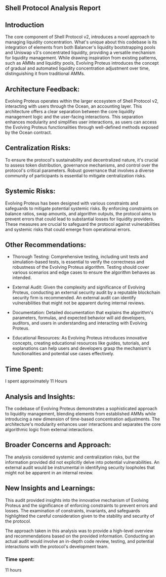  ## Shell Protocol Analysis Report 

## Introduction

The core component of Shell Protocol v2, introduces a novel approach to managing liquidity concentration. What's unique about this codebase is its integration of elements from both Balancer's liquidity bootstrapping pools and Uniswap v3's concentrated liquidity, providing a versatile mechanism for liquidity management. While drawing inspiration from existing patterns, such as AMMs and liquidity pools, Evolving Proteus introduces the concept of gradual and automated liquidity concentration adjustment over time, distinguishing it from traditional AMMs.

## Architecture Feedback:

Evolving Proteus operates within the larger ecosystem of Shell Protocol v2, interacting with users through the Ocean, an accounting layer. This architecture offers a clear separation between the core liquidity management logic and the user-facing interactions. This separation enhances modularity and simplifies user interactions, as users can access the Evolving Proteus functionalities through well-defined methods exposed by the Ocean contract.

## Centralization Risks:

 To ensure the protocol's sustainability and decentralized nature, it's crucial to assess token distribution, governance mechanisms, and control over the protocol's critical parameters. Robust governance that involves a diverse community of participants is essential to mitigate centralization risks.

## Systemic Risks:

Evolving Proteus has been designed with various constraints and safeguards to mitigate potential systemic risks. By enforcing constraints on balance ratios, swap amounts, and algorithm outputs, the protocol aims to prevent errors that could lead to substantial losses for liquidity providers. These measures are crucial to safeguard the protocol against vulnerabilities and systemic risks that could emerge from operational errors.

## Other Recommendations:

- Thorough Testing: Comprehensive testing, including unit tests and simulation-based tests, is essential to verify the correctness and robustness of the Evolving Proteus algorithm. Testing should cover various scenarios and edge cases to ensure the algorithm behaves as intended.

- External Audit: Given the complexity and significance of Evolving Proteus, conducting an external security audit by a reputable blockchain security firm is recommended. An external audit can identify vulnerabilities that might not be apparent during internal reviews.

- Documentation: Detailed documentation that explains the algorithm's parameters, formulas, and expected behavior will aid developers, auditors, and users in understanding and interacting with Evolving Proteus.

- Educational Resources: As Evolving Proteus introduces innovative concepts, creating educational resources like guides, tutorials, and explanations can help users and developers grasp the mechanism's functionalities and potential use cases effectively.

##  Time Spent:

I spent approximately 11 Hours

## Analysis and Insights:

The codebase of Evolving Proteus demonstrates a sophisticated approach to liquidity management, blending elements from established AMMs while introducing a new dimension of time-based concentration adjustments. The architecture's modularity enhances user interactions and separates the core algorithmic logic from external interactions.

## Broader Concerns and Approach:

The analysis considered systemic and centralization risks, but the information provided did not explicitly delve into potential vulnerabilities. An external audit would be instrumental in identifying security loopholes that might not be apparent in an internal review.

## New Insights and Learnings:

This audit provided insights into the innovative mechanism of Evolving Proteus and the significance of enforcing constraints to prevent errors and losses. The examination of constraints, invariants, and safeguards highlighted the careful consideration given to the stability and security of the protocol.

The approach taken in this analysis was to provide a high-level overview and recommendations based on the provided information. Conducting an actual audit would involve an in-depth code review, testing, and potential interactions with the protocol's development team.



### Time spent:
11 hours